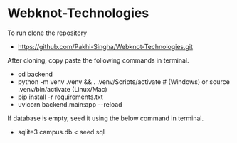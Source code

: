 # Webknot-Technologies
To run clone the repository 
- https://github.com/Pakhi-Singha/Webknot-Technologies.git

After cloning, copy paste the following commands in terminal.
- cd backend
- python -m venv .venv && . .venv/Scripts/activate  # (Windows) or source .venv/bin/activate (Linux/Mac)
- pip install -r requirements.txt
- uvicorn backend.main:app --reload

If database is empty, seed it using the below command in terminal.
- sqlite3 campus.db < seed.sql
